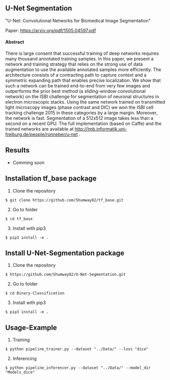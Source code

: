 ## U-Net Segmentation

"U-Net: Convolutional Networks for Biomedical Image Segmentation"

Paper: https://arxiv.org/pdf/1505.04597.pdf

#### Abstract
There is large consent that successful training of deep networks
requires many thousand annotated training samples. In this paper,
we present a network and training strategy that relies on the strong
use of data augmentation to use the available annotated samples more
efficiently. The architecture consists of a contracting path to capture
context and a symmetric expanding path that enables precise localization.
We show that such a network can be trained end-to-end from very
few images and outperforms the prior best method (a sliding-window
convolutional network) on the ISBI challenge for segmentation of neuronal
structures in electron microscopic stacks. Using the same network
trained on transmitted light microscopy images (phase contrast
and DIC) we won the ISBI cell tracking challenge 2015 in these categories
by a large margin. Moreover, the network is fast. Segmentation
of a 512x512 image takes less than a second on a recent GPU. The full
implementation (based on Caffe) and the trained networks are available
at http://lmb.informatik.uni-freiburg.de/people/ronneber/u-net
.


## Results
* Comming soon

## Installation tf_base package
1. Clone the repository
```
$ git clone https://github.com/Shumway82/tf_base.git
```
2. Go to folder
```
$ cd tf_base
```
3. Install with pip3
``` 
$ pip3 install -e .
```

## Install U-Net-Segmentation package

1. Clone the repository
```
$ https://github.com/Shumway82/U-Net-Segmentation.git
```
2. Go to folder
```
$ cd Binary-Classification
```
3. Install with pip3
```
$ pip3 install -e .
```

## Usage-Example

1. Training
```
$ python pipeline_trainer.py --dataset "../Data/" --loss "dice"
```

2. Inferencing
```
$ python pipeline_inferencer.py --dataset "../Data/" --model_dir "Models_dice" 
```
